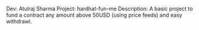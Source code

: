 Dev: Atulraj Sharma
Project: hardhat-fun-me
Description: A basic project to fund a contract any amount above 50USD (using price feeds) and easy withdrawl.